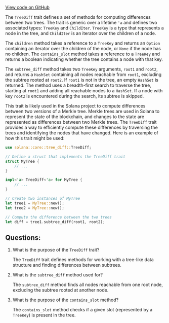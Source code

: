 
[View code on GitHub](https://github.com/solana-labs/solana/blob/master/core/src/tree_diff.rs)

The `TreeDiff` trait defines a set of methods for computing differences between two trees. The trait is generic over a lifetime `'a` and defines two associated types: `TreeKey` and `ChildIter`. `TreeKey` is a type that represents a node in the tree, and `ChildIter` is an iterator over the children of a node.

The `children` method takes a reference to a `TreeKey` and returns an `Option` containing an iterator over the children of the node, or `None` if the node has no children. The `contains_slot` method takes a reference to a `TreeKey` and returns a boolean indicating whether the tree contains a node with that key.

The `subtree_diff` method takes two `TreeKey` arguments, `root1` and `root2`, and returns a `HashSet` containing all nodes reachable from `root1`, excluding the subtree rooted at `root2`. If `root1` is not in the tree, an empty `HashSet` is returned. The method uses a breadth-first search to traverse the tree, starting at `root1` and adding all reachable nodes to a `HashSet`. If a node with key `root2` is encountered during the search, its subtree is skipped.

This trait is likely used in the Solana project to compute differences between two versions of a Merkle tree. Merkle trees are used in Solana to represent the state of the blockchain, and changes to the state are represented as differences between two Merkle trees. The `TreeDiff` trait provides a way to efficiently compute these differences by traversing the trees and identifying the nodes that have changed. Here is an example of how this trait might be used:

```rust
use solana::core::tree_diff::TreeDiff;

// Define a struct that implements the TreeDiff trait
struct MyTree {
    // ...
}

impl<'a> TreeDiff<'a> for MyTree {
    // ...
}

// Create two instances of MyTree
let tree1 = MyTree::new();
let tree2 = MyTree::new();

// Compute the difference between the two trees
let diff = tree1.subtree_diff(root1, root2);
```
## Questions: 
 1. What is the purpose of the `TreeDiff` trait?
    
    The `TreeDiff` trait defines methods for working with a tree-like data structure and finding differences between subtrees.

2. What is the `subtree_diff` method used for?
    
    The `subtree_diff` method finds all nodes reachable from one root node, excluding the subtree rooted at another node.

3. What is the purpose of the `contains_slot` method?
    
    The `contains_slot` method checks if a given slot (represented by a `TreeKey`) is present in the tree.